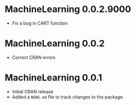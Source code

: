 # MachineLearning 0.0.2.9000
* Fix a bug in CART function

# MachineLearning 0.0.2
* Correct CRAN errors

# MachineLearning 0.0.1
* Initial CRAN release
* Added a `NEWS.md` file to track changes to the package.
